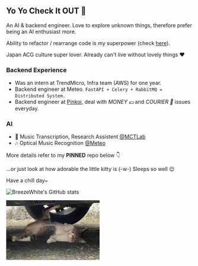 ## Yo Yo Check It OUT :metal:

An AI & backend engineer. Love to explore unknown things, therefore prefer being an AI enthusiast more.

Ability to refactor / rearrange code is my superpower (check [here](https://github.com/BreezeWhite/interesting-colabs)).

Japan ACG culture super lover. Already can't live without lovely things :heart:

### Backend Experience
- Was an intern at TrendMicro, Infra team (AWS) for one year.
- Backend engineer at Meteo. `FastAPI + Celery + RabbitMQ = Distributed System.`
- Backend engineer at [Pinkoi](https://www.pinkoi.com/about/careers), deal with *MONEY :dollar:* and *COURIER :truck:* issues everyday.

### AI
- :musical_keyboard: Music Transcription, Research Assistent [@MCTLab](https://github.com/Music-and-Culture-Technology-Lab)
- :notes: Optical Music Recognition [@Meteo](https://github.com/meteo-team)

More details refer to my **PINNED** repo below :point_down:

...or just look at how adorable the little kitty is (-w-) Sleeps so well :relieved:

Have a chill day~

![BreezeWhite's GitHub stats](https://github-readme-stats.vercel.app/api?username=BreezeWhite&show_icons=true&theme=dracula)

<p align='left'>
    <img width="50%" src="cat.jpg">
</p>
